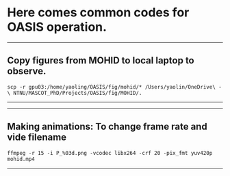 # Here comes common codes for OASIS operation.

---
## Copy figures from MOHID to local laptop to observe.

`scp -r gpu03:/home/yaoling/OASIS/fig/mohid/* /Users/yaolin/OneDrive\ -\ NTNU/MASCOT_PhD/Projects/OASIS/fig/MOHID/.`

---

---
## Making animations: To change frame rate and vide filename

`ffmpeg -r 15 -i P_%03d.png -vcodec libx264 -crf 20 -pix_fmt yuv420p mohid.mp4`

---
